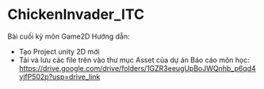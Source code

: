 # ChickenInvader_ITC
 Bài cuối kỳ môn Game2D
 Hướng dẫn: 
 - Tạo Project unity 2D mới
 - Tải và lưu các file trên vào thư mục Asset của dự án
 Báo cáo môn học: https://drive.google.com/drive/folders/1GZR3eeugUpBoJWQnhb_p6qd4vjfP502p?usp=drive_link
